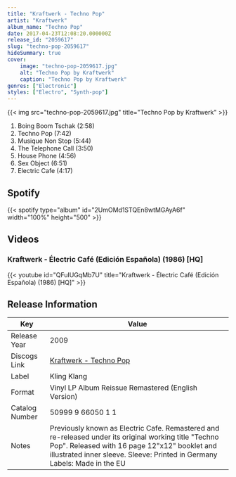```yaml
---
title: "Kraftwerk - Techno Pop"
artist: "Kraftwerk"
album_name: "Techno Pop"
date: 2017-04-23T12:08:20.000000Z
release_id: "2059617"
slug: "techno-pop-2059617"
hideSummary: true
cover:
    image: "techno-pop-2059617.jpg"
    alt: "Techno Pop by Kraftwerk"
    caption: "Techno Pop by Kraftwerk"
genres: ["Electronic"]
styles: ["Electro", "Synth-pop"]
---
```


{{< img src="techno-pop-2059617.jpg" title="Techno Pop by Kraftwerk" >}}

<!-- section break -->

1. Boing Boom Tschak (2:58)
2. Techno Pop (7:42)
3. Musique Non Stop (5:44)
4. The Telephone Call (3:50)
5. House Phone (4:56)
6. Sex Object (6:51)
7. Electric Cafe (4:17)

<!-- section break -->


## Spotify
{{< spotify type="album" id="2UmOMd1STQEn8wtMGAyA6f" width="100%" height="500" >}}



## Videos
### Kraftwerk - Électric Café (Edición Española) (1986) [HQ]
{{< youtube id="QFuIUGqMb7U" title="Kraftwerk - Électric Café (Edición Española) (1986) [HQ]" >}}<br>



## Release Information
|  Key           | Value                                                |
| ---------------| ---------------------------------------------------- |
| Release Year   | 2009                                   |
| Discogs Link   | [Kraftwerk - Techno Pop](https://www.discogs.com/release/2059617-Kraftwerk-Techno-Pop) |
| Label          | Kling Klang |
| Format         | Vinyl LP Album Reissue Remastered (English Version) |
| Catalog Number | 50999 9 66050 1 1 |
| Notes | Previously known as Electric Cafe. Remastered and re-released under its original working title "Techno Pop".  Released with 16 page 12"x12" booklet and illustrated inner sleeve.  Sleeve: Printed in Germany Labels: Made in the EU |